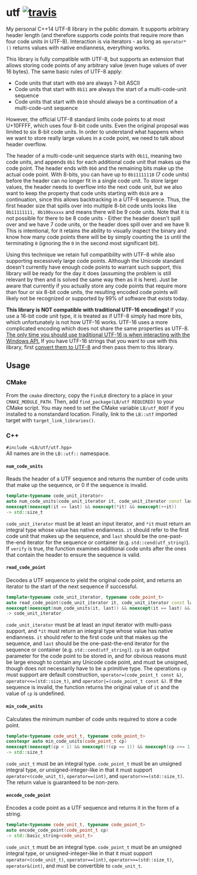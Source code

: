 utf [![travis](https://travis-ci.org/LB--/utf.svg?branch=0)](https://travis-ci.org/LB--/utf)
===

My personal C++14 UTF-8 library in the public domain.
It supports arbitrary header length (and therefore supports code points that require more than four code units in UTF-8).
Interaction is via iterators - as long as `operator*()` returns values with native endianness, everything works.

This library is fully compatible with UTF-8, but supports an extension that allows storing code points of any arbitrary value (even huge values of over 16 bytes).
The same basic rules of UTF-8 apply:
* Code units that start with `0b0` are always 7-bit ASCII
* Code units that start with `0b11` are always the start of a multi-code-unit sequence
* Code units that start with `0b10` should always be a continuation of a multi-code-unit sequence

However, the official UTF-8 standard limits code points to at most U+10FFFF, which uses four 8-bit code units.
Even the original proposal was limited to six 8-bit code units.
In order to understand what happens when we want to store really large values in a code point, we need to talk about header overflow.

The header of a multi-code-unit sequence starts with `0b11`, meaning two code units, and appends `0b1` for each additional code unit that makes up the code point.
The header ends with `0b0` and the remaining bits make up the actual code point.
With 8-bits, you can have up to `0b11111110` (7 code units) before the header can no longer fit in a single code unit.
To store larger values, the header needs to overflow into the next code unit, but we also want to keep the property that code units starting with `0b10` are a continuation, since this allows backtracking in a UTF-8 sequence.
Thus, the first header size that spills over into multiple 8-bit code units looks like `0b11111111, 0b100xxxxx` and means there will be 9 code units.
Note that it is not possible for there to be 8 code units - Either the header doesn't spill over and we have 7 code units, or the header does spill over and we have 9.
This is intentional, for it retains the ability to visually inspect the binary and know how many code points there will be by simply counting the `1`s until the terminating `0` (ignoring the `0` in the second most significant bit).

Using this technique we retain full compatibility with UTF-8 while also supporting excessively large code points.
Although the Unicode standard doesn't currently have enough code points to warrant such support, this library will be ready for the day it does (assuming the problem is still relevant by then and is solved the same way then as it is here).
Just be aware that currently if you actually store any code points that require more than four or six 8-bit code units, the resulting encoded code points will likely not be recognized or supported by 99% of software that exists today.

**This library is NOT compatible with traditional UTF-16 encodings!**
If you use a 16-bit code unit type, it is treated as if UTF-8 simply had more bits, which unfortunately is not how UTF-16 works.
UTF-16 uses a more complicated encoding which does not share the same properties as UTF-8.
[The only time you should use traditional UTF-16 is when interacting with the Windows API.](http://utf8everywhere.org/#windows)
If you have UTF-16 strings that you want to use with this library, first [convert them to UTF-8](https://gist.github.com/LB--/735a911302ee9891a431514f6978e0a6) and then pass them to this library. 

## Usage
### CMake
From the `cmake` directory, copy the `FindLB` directory to a place in your `CMAKE_MODULE_PATH`.
Then, add `find_package(LB/utf REQUIRED)` to your CMake script.
You may need to set the CMake variable `LB/utf_ROOT` if you installed to a nonstandard location.
Finally, link to the `LB::utf` imported target with `target_link_libraries()`.

### C++
`#include <LB/utf/utf.hpp>`  
All names are in the `LB::utf::` namespace.

#### `num_code_units`
Reads the header of a UTF sequence and returns the number of code units that make up the sequence, or 0 if the sequence is invalid.
```cpp
template<typename code_unit_iterator>
auto num_code_units(code_unit_iterator it, code_unit_iterator const last, bool verify = false)
noexcept(noexcept(it == last) && noexcept(*it) && noexcept(++it))
-> std::size_t
```
`code_unit_iterator` must be at least an input iterator, and `*it` must return an integral type whose value has native endianness.
`it` should refer to the first code unit that makes up the sequence, and `last` should be the one-past-the-end iterator for the sequence or container (e.g. `std::cend(utf_string)`).
If `verify` is true, the function examines additional code units after the ones that contain the header to ensure the sequence is valid.

#### `read_code_point`
Decodes a UTF sequence to yield the original code point, and returns an iterator to the start of the next sequence if successful.
```cpp
template<typename code_unit_iterator, typename code_point_t>
auto read_code_point(code_unit_iterator it, code_unit_iterator const last, code_point_t &cp)
noexcept(noexcept(num_code_units(it, last)) && noexcept(it == last) && noexcept(*it) && noexcept(++it) && std::is_nothrow_copy_constructible<code_unit_iterator>::value && std::is_nothrow_default_constructible<code_point_t>::value && std::is_nothrow_copy_assignable<code_point_t>::value && noexcept(cp <<= 1) && noexcept(cp |= 1))
-> code_unit_iterator
```
`code_unit_iterator` must be at least an input iterator with multi-pass support, and `*it` must return an integral type whose value has native endianness.
`it` should refer to the first code unit that makes up the sequence, and `last` should be the one-past-the-end iterator for the sequence or container (e.g. `std::cend(utf_string)`).
`cp` is an output parameter for the code point to be stored in, and for obvious reasons must be large enough to contain any Unicode code point, and must be unsigned, though does not necessarily have to be a primitive type.
The operations `cp` must support are default construction, `operator=(code_point_t const &)`, `operator<<=(std::size_t)`, and `operator|=(code_point_t const &)`.
If the sequence is invalid, the function returns the original value of `it` and the value of `cp` is undefined.

#### `min_code_units`
Calculates the minimum number of code units required to store a code point.
```cpp
template<typename code_unit_t, typename code_point_t>
constexpr auto min_code_units(code_point_t cp)
noexcept(noexcept(cp < 1) && noexcept(!(cp == 1)) && noexcept(cp >>= 1))
-> std::size_t
```
`code_unit_t` must be an integral type.
`code_point_t` must be an unsigned integral type, or unsigned-integer-like in that it must support `operator<(code_unit_t)`, `operator==(int)`, and `operator>>=(std::size_t)`.
The return value is guaranteed to be non-zero.

#### `encode_code_point`
Encodes a code point as a UTF sequence and returns it in the form of a string.
```cpp
template<typename code_unit_t, typename code_point_t>
auto encode_code_point(code_point_t cp)
-> std::basic_string<code_unit_t>
```
`code_unit_t` must be an integral type.
`code_point_t` must be an unsigned integral type, or unsigned-integer-like in that it must support `operator<(code_unit_t)`, `operator==(int)`, `operator>>=(std::size_t)`, `operator&(int)`, and must be convertible to `code_unit_t`.
